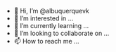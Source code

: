 - 👋 Hi, I’m @albuquerquevk
- 👀 I’m interested in ...
- 🌱 I’m currently learning ...
- 💞️ I’m looking to collaborate on ...
- 📫 How to reach me ...

<!---
albuquerquevk/albuquerquevk is a ✨ special ✨ repository because its `README.md` (this file) appears on your GitHub profile.
You can click the Preview link to take a look at your changes.
--->
